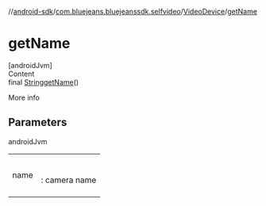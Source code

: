 //[android-sdk](../../../index.md)/[com.bluejeans.bluejeanssdk.selfvideo](../index.md)/[VideoDevice](index.md)/[getName](get-name.md)



# getName  
[androidJvm]  
Content  
final [String](https://developer.android.com/reference/kotlin/java/lang/String.html)[getName](get-name.md)()  
  
More info  


## Parameters  
  
androidJvm  
  
| | |
|---|---|
| <a name="com.bluejeans.bluejeanssdk.selfvideo/VideoDevice/getName/#/PointingToDeclaration/"></a>name| <a name="com.bluejeans.bluejeanssdk.selfvideo/VideoDevice/getName/#/PointingToDeclaration/"></a><br><br>: camera name<br><br>|
  
  



